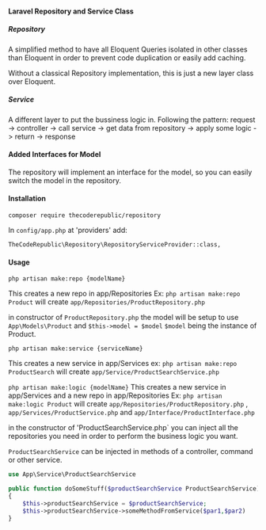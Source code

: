 #### Laravel Repository and Service Class
##### Repository
A simplified method to have all Eloquent Queries isolated in other classes than Eloquent in order to prevent code duplication or easily add caching.

Without a classical Repository implementation, this is just a new layer class over Eloquent. 

##### Service
A different layer to put the bussiness logic in. Following the pattern:
request -> controller -> call service -> get data from repository -> apply some logic -> return -> response

#### Added Interfaces for Model

The repository will implement an interface for the model, so you can easily switch the model in the repository.

#### Installation
`composer require thecoderepublic/repository`

In  `config/app.php` at 'providers' add:

`TheCodeRepublic\Repository\RepositoryServiceProvider::class,`

#### Usage

`php artisan make:repo {modelName}`

This creates a new repo in app/Repositories
Ex: `php artisan make:repo Product` will create `app/Repositories/ProductRepository.php`

in constructor of `ProductRepository.php` the model will be setup to use
`App\Models\Product` and `$this->model = $model` `$model` being the instance of Product.

`php artisan make:service {serviceName}`

This creates a new service in app/Services
ex: `php artisan make:repo ProductSearch` will create `app/Service/ProductSearchService.php`

`php artisan make:logic {modelName}`
This creates a new service in app/Services and a new repo in app/Repositories
Ex: `php artisan make:logic Product` will create `app/Repositories/ProductRepository.php` , `app/Services/ProductService.php` and `app/Interface/ProductInterface.php`

in the constructor of 'ProductSearchService.php` you can inject all the repositories you need
in order to perform the business logic you want.

`ProductSearchService` can be injected in methods of a controller, command or other service.





```php
use App\Service\ProductSearchService
```

```php
public function doSomeStuff($productSearchService ProductSearchService)
{
    $this->productSearchService = $productSearchService;
    $this->productSearchService->someMethodFromService($par1,$par2)
}
```


